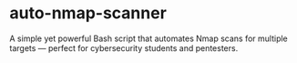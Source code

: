 # auto-nmap-scanner
A simple yet powerful Bash script that automates Nmap scans for multiple targets — perfect for cybersecurity students and pentesters.
